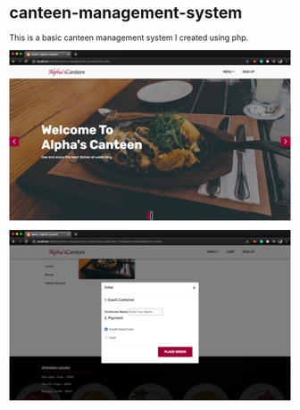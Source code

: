 # canteen-management-system

This is a basic canteen management system I created using php.

![alt text](https://github.com/alpha99diallo/canteen-management-system/blob/main/images/screen1.jpg)

![alt text](https://github.com/alpha99diallo/canteen-management-system/blob/main/images/screen4.jpg)
